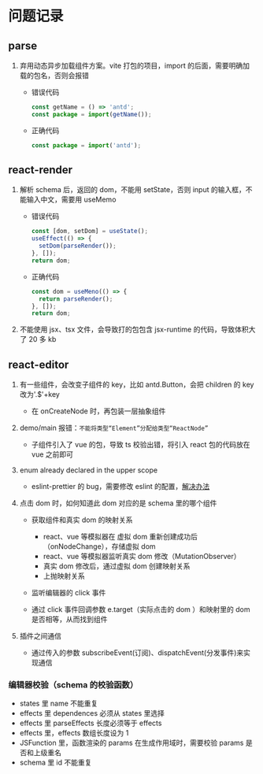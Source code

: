 # 问题记录

## parse

1. 弃用动态异步加载组件方案。vite 打包的项目，import 的后面，需要明确加载的包名，否则会报错

   - 错误代码

     ```jsx
     const getName = () => 'antd';
     const package = import(getName());
     ```

   - 正确代码

     ```jsx
     const package = import('antd');
     ```

## react-render

1. 解析 schema 后，返回的 dom，不能用 setState，否则 input 的输入框，不能输入中文，需要用 useMemo

   - 错误代码

     ```jsx
     const [dom, setDom] = useState();
     useEffect(() => {
       setDom(parseRender());
     }, []);
     return dom;
     ```

   - 正确代码

     ```jsx
     const dom = useMeno(() => {
       return parseRender();
     }, []);
     return dom;
     ```

2. 不能使用 jsx、tsx 文件，会导致打的包包含 jsx-runtime 的代码，导致体积大了 20 多 kb

## react-editor

1. 有一些组件，会改变子组件的 key，比如 antd.Button，会把 children 的 key 改为'.$'+key

   - 在 onCreateNode 时，再包装一层抽象组件

2. demo/main 报错：`不能将类型“Element”分配给类型“ReactNode”`

   - 子组件引入了 vue 的包，导致 ts 校验出错，将引入 react 包的代码放在 vue 之前即可

3. enum already declared in the upper scope

   - eslint-prettier 的 bug，需要修改 eslint 的配置，[解决办法](https://github.com/typescript-eslint/typescript-eslint/issues/2484)

4. 点击 dom 时，如何知道此 dom 对应的是 schema 里的哪个组件

   - 获取组件和真实 dom 的映射关系

     - react、vue 等模拟器在 虚拟 dom 重新创建成功后（onNodeChange），存储虚拟 dom
     - react、vue 等模拟器监听真实 dom 修改（MutationObserver）
     - 真实 dom 修改后，通过虚拟 dom 创建映射关系
     - 上抛映射关系

   - 监听编辑器的 click 事件

   - 通过 click 事件回调参数 e.target（实际点击的 dom ）和映射里的 dom 是否相等，从而找到组件

5. 插件之间通信

   - 通过传入的参数 subscribeEvent(订阅)、dispatchEvent(分发事件)来实现通信

### 编辑器校验（schema 的校验函数）

- states 里 name 不能重复
- effects 里 dependences 必须从 states 里选择
- effects 里 parseEffects 长度必须等于 effects
- effects 里，effects 数组长度设为 1
- JSFunction 里，函数渲染的 params 在生成作用域时，需要校验 params 是否和上级重名
- schema 里 id 不能重复
